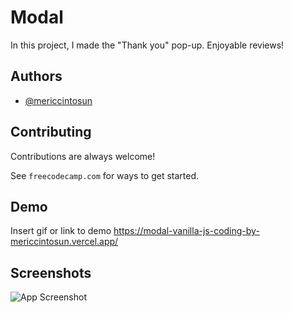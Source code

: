 
# Modal

In this project, I made the "Thank you" pop-up. Enjoyable reviews!

## Authors

- [@mericcintosun](https://github.com/mericcintosun)

## Contributing

Contributions are always welcome!

See `freecodecamp.com` for ways to get started.


## Demo

Insert gif or link to demo
https://modal-vanilla-js-coding-by-mericcintosun.vercel.app/

## Screenshots

![App Screenshot](https://r.resimlink.com/A0Eqr.png)

